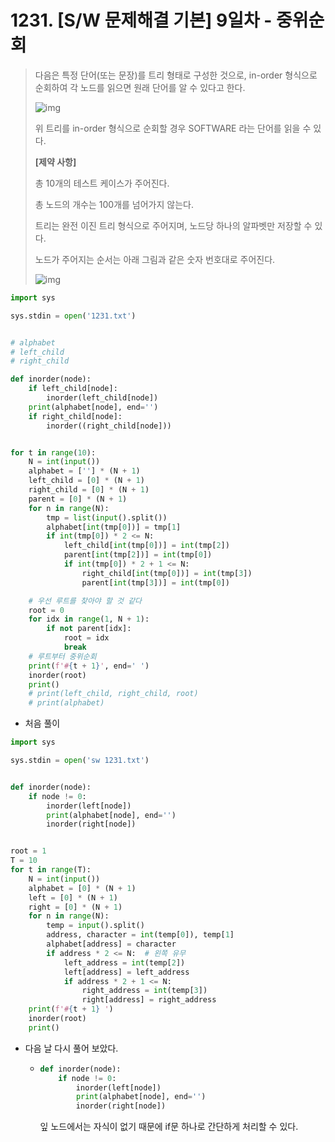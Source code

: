 # 1231. [S/W 문제해결 기본] 9일차 - 중위순회

> 다음은 특정 단어(또는 문장)를 트리 형태로 구성한 것으로, in-order 형식으로 순회하여 각 노드를 읽으면 원래 단어를 알 수 있다고 한다.
>  
>
> ![img](https://swexpertacademy.com/main/common/fileDownload.do?downloadType=CKEditorImages&fileId=AV2XZLzKDdkBBASl)
>
>  
> 위 트리를 in-order 형식으로 순회할 경우 SOFTWARE 라는 단어를 읽을 수 있다.
>
> **[제약 사항]**
>
> 총 10개의 테스트 케이스가 주어진다.
>
> 총 노드의 개수는 100개를 넘어가지 않는다.
>
> 트리는 완전 이진 트리 형식으로 주어지며, 노드당 하나의 알파벳만 저장할 수 있다.
>
> 노드가 주어지는 순서는 아래 그림과 같은 숫자 번호대로 주어진다.
>  
>
> ![img](https://swexpertacademy.com/main/common/fileDownload.do?downloadType=CKEditorImages&fileId=AV2XZQcKDdoBBASl)

```python
import sys

sys.stdin = open('1231.txt')


# alphabet
# left_child
# right_child

def inorder(node):
    if left_child[node]:
        inorder(left_child[node])
    print(alphabet[node], end='')
    if right_child[node]:
        inorder((right_child[node]))


for t in range(10):
    N = int(input())
    alphabet = [''] * (N + 1)
    left_child = [0] * (N + 1)
    right_child = [0] * (N + 1)
    parent = [0] * (N + 1)
    for n in range(N):
        tmp = list(input().split())
        alphabet[int(tmp[0])] = tmp[1]
        if int(tmp[0]) * 2 <= N:
            left_child[int(tmp[0])] = int(tmp[2])
            parent[int(tmp[2])] = int(tmp[0])
            if int(tmp[0]) * 2 + 1 <= N:
                right_child[int(tmp[0])] = int(tmp[3])
                parent[int(tmp[3])] = int(tmp[0])

    # 우선 루트를 찾아야 할 것 같다
    root = 0
    for idx in range(1, N + 1):
        if not parent[idx]:
            root = idx
            break
    # 루트부터 중위순회
    print(f'#{t + 1}', end=' ')
    inorder(root)
    print()
    # print(left_child, right_child, root)
    # print(alphabet)
```

- 처음 풀이



```python
import sys

sys.stdin = open('sw 1231.txt')


def inorder(node):
    if node != 0:
        inorder(left[node])
        print(alphabet[node], end='')
        inorder(right[node])


root = 1
T = 10
for t in range(T):
    N = int(input())
    alphabet = [0] * (N + 1)
    left = [0] * (N + 1)
    right = [0] * (N + 1)
    for n in range(N):
        temp = input().split()
        address, character = int(temp[0]), temp[1]
        alphabet[address] = character
        if address * 2 <= N:  # 왼쪽 유무
            left_address = int(temp[2])
            left[address] = left_address
            if address * 2 + 1 <= N:
                right_address = int(temp[3])
                right[address] = right_address
    print(f'#{t + 1} ')
    inorder(root)
    print()
```

- 다음 날 다시 풀어 보았다.

  - ```python
    def inorder(node):
        if node != 0:
            inorder(left[node])
            print(alphabet[node], end='')
            inorder(right[node])
    ```

    잎 노드에서는 자식이 없기 때문에 if문 하나로 간단하게 처리할 수 있다.